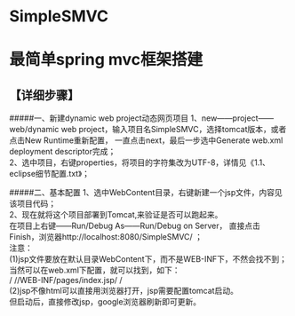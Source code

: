 # SimpleSMVC
最简单spring mvc框架搭建
===
【详细步骤】
---
#####一、新建dynamic web project动态网页项目
1、new——project——web/dynamic web project，输入项目名SimpleSMVC，选择tomcat版本，或者点击New Runtime重新配置，
一直点击next，最后一步选中Generate web.xml deployment descriptor完成；<br>
2、选中项目，右键properties，将项目的字符集改为UTF-8，详情见《1.1、eclipse细节配置.txt》；<br>

#####二、基本配置
1、选中WebContent目录，右键新建一个jsp文件，内容见该项目代码；<br>
2、现在就将这个项目部署到Tomcat,来验证是否可以跑起来。<br>
在项目上右键——Run/Debug As——Run/Debug on Server，
直接点击Finish，浏览器http://localhost:8080/SimpleSMVC/ ；<br>
注意：<br>
(1)jsp文件要放在默认目录WebContent下，而不是WEB-INF下，不然会找不到；<br>
当然可以在web.xml下配置，就可以找到，如下：<br>
/<welcome-file-list>
    /<welcome-file>/WEB-INF/pages/index.jsp/</welcome-file>
/</welcome-file-list>
<br>
(2)jsp不像html可以直接用浏览器打开，jsp需要配置tomcat启动。<br>
但启动后，直接修改jsp，google浏览器刷新即可更新。
